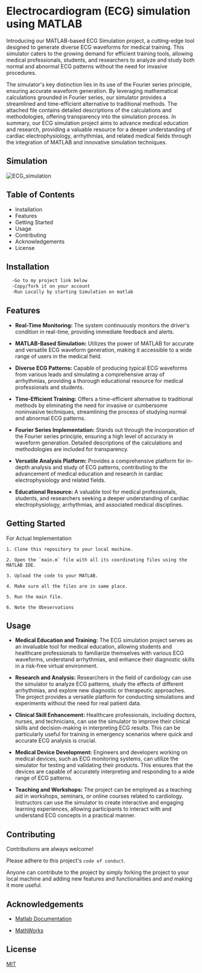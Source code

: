 
# Electrocardiogram (ECG) simulation using MATLAB

Introducing our MATLAB-based ECG Simulation project, a cutting-edge tool designed to generate diverse ECG waveforms for medical training. This simulator caters to the growing demand for efficient training tools, allowing medical professionals, students, and researchers to analyze and study both normal and abnormal ECG patterns without the need for invasive procedures.

The simulator's key distinction lies in its use of the Fourier series principle, ensuring accurate waveform generation. By leveraging mathematical calculations grounded in Fourier series, our simulator provides a streamlined and time-efficient alternative to traditional methods. The attached file contains detailed descriptions of the calculations and methodologies, offering transparency into the simulation process. In summary, our ECG simulation project aims to advance medical education and research, providing a valuable resource for a deeper understanding of cardiac electrophysiology, arrhythmias, and related medical fields through the integration of MATLAB and innovative simulation techniques.
## Simulation

![ECG_simulation](https://github.com/Shreerang01/Electrocardiogram-ECG-simulation-using-MATLAB/assets/113919844/c79d839b-a229-41cf-b934-4ddc4d8fa124)

## Table of Contents

- Installation
- Features
- Getting Started
- Usage
- Contributing
- Acknowledgements
- License
## Installation

```bash
  -Go to my project link below
  -Copy/fork it on your account
  -Run Locally by starting Simulation on matlab
```
    
## Features

- **Real-Time Monitoring:** The system continuously monitors the driver's condition in real-time, providing immediate feedback and alerts.



- **MATLAB-Based Simulation:**  Utilizes the power of MATLAB for accurate and versatile ECG waveform generation, making it accessible to a wide range of users in the medical field.

- **Diverse ECG Patterns:**  Capable of producing typical ECG waveforms from various leads and simulating a comprehensive array of arrhythmias, providing a thorough educational resource for medical professionals and students.

- **Time-Efficient Training:**  Offers a time-efficient alternative to traditional methods by eliminating the need for invasive or cumbersome noninvasive techniques, streamlining the process of studying normal and abnormal ECG patterns.

- **Fourier Series Implementation:**  Stands out through the incorporation of the Fourier series principle, ensuring a high level of accuracy in waveform generation. Detailed descriptions of the calculations and methodologies are included for transparency.

- **Versatile Analysis Platform:**  Provides a comprehensive platform for in-depth analysis and study of ECG patterns, contributing to the advancement of medical education and research in cardiac electrophysiology and related fields.

- **Educational Resource:**  A valuable tool for medical professionals, students, and researchers seeking a deeper understanding of cardiac electrophysiology, arrhythmias, and associated medical disciplines.
## Getting Started

For Actual Implementation

    1. Clone this repository to your local machine.

    2. Open the `main.m` file with all its coordinating files using the MATLAB IDE.

    3. Upload the code to your MATLAB.

    4. Make sure all the files are in same place.

    5. Run the main file.

    6. Note the Obeservations

## Usage

- **Medical Education and Training:** The ECG simulation project serves as an invaluable tool for medical education, allowing students and healthcare professionals to familiarize themselves with various ECG waveforms, understand arrhythmias, and enhance their diagnostic skills in a risk-free virtual environment.

- **Research and Analysis:** Researchers in the field of cardiology can use the simulator to analyze ECG patterns, study the effects of different arrhythmias, and explore new diagnostic or therapeutic approaches. The project provides a versatile platform for conducting simulations and experiments without the need for real patient data.

- **Clinical Skill Enhancement:** Healthcare professionals, including doctors, nurses, and technicians, can use the simulator to improve their clinical skills and decision-making in interpreting ECG results. This can be particularly useful for training in emergency scenarios where quick and accurate ECG analysis is crucial.

- **Medical Device Development:** Engineers and developers working on medical devices, such as ECG monitoring systems, can utilize the simulator for testing and validating their products. This ensures that the devices are capable of accurately interpreting and responding to a wide range of ECG patterns.

- **Teaching and Workshops:** The project can be employed as a teaching aid in workshops, seminars, or online courses related to cardiology. Instructors can use the simulator to create interactive and engaging learning experiences, allowing participants to interact with and understand ECG concepts in a practical manner.



## Contributing

Contributions are always welcome!

Please adhere to this project's `code of conduct`.

Anyone can contribute to the project by simply forking the project to your local machine and adding new features and functionalities and and making it more useful.

## Acknowledgements

 - [Matlab Documentation](https://in.mathworks.com/help/matlab/)

- [MathWorks](https://in.mathworks.com/matlabcentral/fileexchange/10858-ecg-simulation-using-matlab)



 



## License

[MIT](https://choosealicense.com/licenses/mit/)

